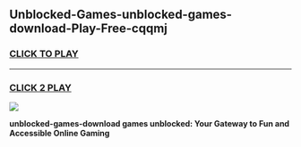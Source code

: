 
## Unblocked-Games-unblocked-games-download-Play-Free-cqqmj
<h3>
<a href="https://premium76.site?title=unblocked-games-download&ref=20A">CLICK TO PLAY</a></h3>
<hr>

<h3>
<a href="https://premium76.site?title=unblocked-games-download&ref=20A">CLICK 2 PLAY</a>
  
</h3>

<a href="https://premium76.site?title=unblocked-games-download&ref=20A"><img src="https://clearcache.store/games.png"></a>


**unblocked-games-download games unblocked: Your Gateway to Fun and Accessible Online Gaming**
